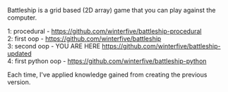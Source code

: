Battleship is a grid based (2D array) game that you can play against the computer.   

1: procedural  -  https://github.com/winterfive/battleship-procedural  
2: first oop  -  https://github.com/winterfive/battleship  
3: second oop  -  YOU ARE HERE  https://github.com/winterfive/battleship-updated  
4: first python oop  -  https://github.com/winterfive/battleship-python

Each time, I've applied knowledge gained from creating the previous version.
